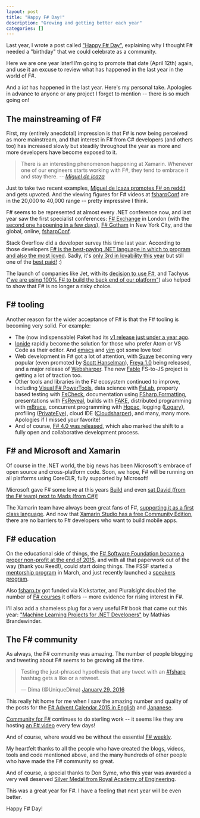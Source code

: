 ```yaml
---
layout: post
title: "Happy F# Day!"
description: "Growing and getting better each year"
categories: []
---
```


Last year, I wrote a post called ["Happy F# Day"](../posts/happy-fsharp-day/index.md), explaining why I thought F# needed a "birthday" that we could celebrate as a community.

Here we are one year later! I'm going to promote that date (April 12th) again, and use it an excuse to review what has happened in the last year in the world of F#.

And a *lot* has happened in the last year.  Here's my personal take. Apologies in advance to anyone or any project I forget to mention -- there is so much going on!

## The mainstreaming of F# ##

First, my (entirely anecdotal) impression is that F# is now being perceived as more mainstream, and that interest in F# from C# developers (and others too)
has increased slowly but steadily throughout the year as more and more developers have become exposed to it.

> There is an interesting phenomenon happening at Xamarin. 
> Whenever one of our engineers starts working with F#, they tend to embrace it and stay there.
> -- *[Miguel de Icaza](https://www.reddit.com/r/programmerchat/comments/4dxpcp/i_am_miguel_de_icaza_i_started_xamarin_mono_gnome/d1vasd6?context=3)*

Just to take two recent examples, [Miguel de Icaza promotes F# on reddit](https://www.reddit.com/r/programmerchat/comments/4dxpcp/i_am_miguel_de_icaza_i_started_xamarin_mono_gnome/d1v954m)
and gets upvoted. And the viewing figures for F# videos at [fsharpConf](https://blogs.msdn.microsoft.com/mvpawardprogram/2016/04/11/its-not-too-late-to-catch-the-fsharpconf-action/)
are in the 20,000 to 40,000 range -- pretty impressive I think.

F# seems to be represented at almost every .NET conference now, and last year saw the first specialist conferences: [F# Exchange](http://trelford.com/blog/post/FSharpEx.aspx) in London
(with the [second one happening in a few days](https://skillsmatter.com/conferences/7145-f-exchange-2016)), [F# Gotham](http://www.fsharpgotham.com/) in New York City,
and the global, online, [fsharpConf](http://fsharpconf.com/).

Stack Overflow did a developer survey this time last year. According to those developers [F# is the best-paying .NET language in which to program and also the most loved](https://twitter.com/lobrien/status/615216594969452544).
Sadly, it's [only 3rd in lovability this year](https://stackoverflow.com/research/developer-survey-2016#technology-most-loved-dreaded-and-wanted) but still one of the [best paid!](https://stackoverflow.com/research/developer-survey-2016#technology-top-paying-tech) :)

The launch of companies like Jet, with its [decision to use F#](http://techgroup.jet.com/blog/2015/03-22-on-how-jet-chose/),
and Tachyus (["we are using 100% F# to build the back end of our platform"](https://news.ycombinator.com/item?id=7543093)) also helped to show that F# is no longer a risky choice.

## F# tooling

Another reason for the wider acceptance of F# is that the F# tooling is becoming very solid. For example:

* The (now indispensable) Paket had its [v1 release just under a year ago](https://fsprojects.github.io/Paket/release-notes.html). 
* [Ionide](http://ionide.io/) rapidly become the solution for those who prefer Atom or VS Code as their editor.
  And [emacs](https://melpa.org/#/fsharp-mode) and [vim](https://github.com/fsharp/vim-fsharp) got some love too!
* Web development in F# got a lot of attention, with [Suave](https://suave.io) becoming very popular (even promoted by [Scott Hanselman](http://www.hanselman.com/blog/RunningSuaveioAndFWithFAKEInAzureWebAppsWithGitAndTheDeployButton.aspx)),
  [Freya 1.0](http://docs.freya.io/en/latest/) being released, and a major release of [Websharper](http://websharper.com/blog-entry/4323/websharper-3-0-released).
  The new [Fable](https://github.com/fsprojects/Fable) FS-to-JS project is getting a lot of traction too.
* Other tools and libraries in the F# ecosystem continued to improve, including
  [Visual F# PowerTools](https://fsprojects.github.io/VisualFSharpPowerTools/index.html),
  data science with [FsLab](http://fslab.org/),
  property based testing with [FsCheck](https://fscheck.github.io/FsCheck/),
  documentation using [FSharp.Formatting](https://tpetricek.github.io/FSharp.Formatting/),
  presentations with [FsReveal](https://fsprojects.github.io/FsReveal/),
  builds with [FAKE](https://github.com/fsharp/Fake),
  distributed programming with [mBrace](http://mbrace.io/),
  concurrent programming with [Hopac](https://hopac.github.io/Hopac/Hopac.html),
  logging ([Logary](https://logary.github.io/)),
  profiling ([PrivateEye](http://www.privateeye.io/)),
  cloud IDE ([Cloudsharper](http://cloudsharper.com/)),
  and many, many more. Apologies if I missed your favorite!
* And of course, [F# 4.0 was released](https://blogs.msdn.microsoft.com/dotnet/2015/07/20/announcing-the-rtm-of-visual-f-4-0/), which also marked the shift to a fully open and collaborative development process.
 
## F# and Microsoft and Xamarin
 
Of course in the .NET world, the big news has been Microsoft's embrace of open source and cross-platform code.
Soon, we hope, F# will be running on all platforms using CoreCLR, fully supported by Microsoft!

Microsoft gave F# some love at this years [Build](https://channel9.msdn.com/Events/Build/2016/T661) and even [sat David (from the F# team) next to Mads (from C#)!](https://channel9.msdn.com/Events/Build/2016/C920)

The Xamarin team have always been great fans of F#, [supporting it as a first class language](https://developer.xamarin.com/guides/cross-platform/fsharp/).
And now that [Xamarin Studio has a free Community Edition](https://blog.xamarin.com/xamarin-for-all/), there are no barriers to F# developers who want to build mobile apps.
 
## F# education

On the educational side of things, the [F# Software Foundation became a proper non-profit at the end of 2015](http://foundation.fsharp.org/fssf_granted_501_c_3_nonprofit_status), and
with all that paperwork out of the way (thank you Reed!), could start doing things. The FSSF started a [mentorship program](http://fsharp.org/mentorship/) in March, and just recently launched a [speakers program](http://foundation.fsharp.org/speakers_program_launch).

Also [fsharp.tv](https://fsharp.tv/) got funded via Kickstarter, and Pluralsight doubled the number of [F# courses](https://www.pluralsight.com/search?q=f%23&categories=course) it offers
-- more evidence for rising interest in F#.

I'll also add a shameless plug for a very useful F# book that came out this year: ["Machine Learning Projects for .NET Developers"](https://www.apress.com/9781430267676) by Mathias Brandewinder.
 
## The F# community
 
As always, the F# community was amazing. The number of people blogging and tweeting about F# seems to be growing all the time.

<blockquote class="twitter-tweet" data-lang="en"><p lang="en" dir="ltr">Testing the just-phrased hypothesis that any tweet with an <a href="https://twitter.com/hashtag/fsharp?src=hash">#fsharp</a> hashtag gets a like or a retweet.</p>&mdash; Dima (@UniqueDima) <a href="https://twitter.com/UniqueDima/status/692908823468732416">January 29, 2016</a></blockquote>
<script async src="//platform.twitter.com/widgets.js" charset="utf-8"></script>

This really hit home for me when I saw the amazing number and quality of the posts for the
[F# Advent Calendar 2015 in English](https://sergeytihon.wordpress.com/2015/10/25/f-advent-calendar-in-english-2015/) and [Japanese](http://connpass.com/event/22056/).

[Community for F#](http://c4fsharp.net/) continues to do sterling work -- it seems like they are hosting [an F# video](https://www.youtube.com/channel/UCCQPh0mSMaVpRcKUeWPotSA/feed) every few days!

And of course, where would we be without the essential [F# weekly](https://sergeytihon.wordpress.com/category/f-weekly/). 

My heartfelt thanks to all the people who have created the blogs, videos, tools and code mentioned above, and the many hundreds of other people who have made the F# community so great.

And of course, a special thanks to Don Syme, who this year was awarded a very well deserved [Silver Medal from Royal Academy of Engineering](https://blogs.technet.microsoft.com/inside_microsoft_research/2015/07/01/microsoft-researcher-don-syme-honored-with-silver-medal-from-royal-academy-of-engineering/).
  
This was a great year for F#. I have a feeling that next year will be even better. 
  
 
Happy F# Day!